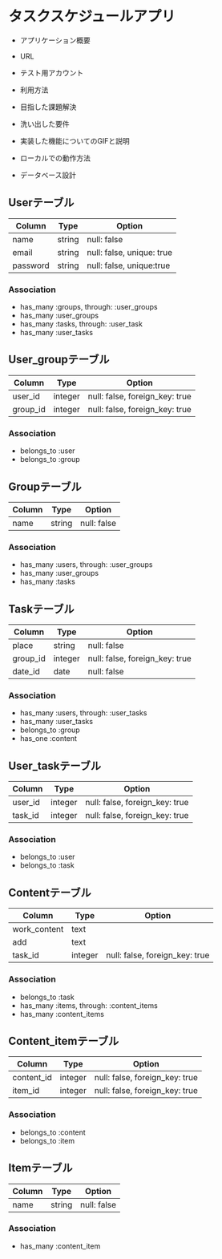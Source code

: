# タスクスケジュールアプリ


* アプリケーション概要

* URL

* テスト用アカウント

* 利用方法

* 目指した課題解決

* 洗い出した要件

* 実装した機能についてのGIFと説明

* ローカルでの動作方法

* データベース設計


## Userテーブル

|Column|Type|Option|
|------|----|------|
|name|string|null: false|
|email|string|null: false, unique: true|
|password|string|null: false, unique:true|

### Association

- has_many  :groups, through: :user_groups
- has_many  :user_groups
- has_many  :tasks, through: :user_task
- has_many  :user_tasks


## User_groupテーブル

|Column|Type|Option|
|------|----|------|
|user_id|integer|null: false, foreign_key: true|
|group_id|integer|null: false, foreign_key: true|

### Association

- belongs_to :user
- belongs_to :group


## Groupテーブル

|Column|Type|Option|
|------|----|------|
|name|string|null: false|

### Association

- has_many  :users, through: :user_groups
- has_many  :user_groups
- has_many  :tasks


## Taskテーブル

|Column|Type|Option|
|------|----|------|
|place|string|null: false|
|group_id|integer|null: false, foreign_key: true|
|date_id|date|null: false|

### Association

- has_many  :users, through: :user_tasks
- has_many  :user_tasks
- belongs_to  :group
- has_one  :content


## User_taskテーブル

|Column|Type|Option|
|------|----|------|
|user_id|integer|null: false, foreign_key: true|
|task_id|integer|null: false, foreign_key: true|

### Association

- belongs_to :user
- belongs_to :task


## Contentテーブル

|Column|Type|Option|
|------|----|------|
|work_content|text|
|add|text|
|task_id|integer|null: false, foreign_key: true|

### Association

- belongs_to  :task
- has_many  :items, through: :content_items
- has_many  :content_items


## Content_itemテーブル

|Column|Type|Option|
|------|----|------|
|content_id|integer|null: false, foreign_key: true|
|item_id|integer|null: false, foreign_key: true|

### Association

- belongs_to :content
- belongs_to :item


## Itemテーブル

|Column|Type|Option|
|------|----|------|
|name|string|null: false|

### Association

- has_many :content_item